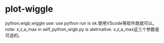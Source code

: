 # plot-wiggle
python,wigb,wiggle
use: use python run is ok.使用VScode等软件跑就可以。
note: x,z,a_max in self_python_wigb.py is aletrnative. x,z,a_max这三个参数是可选的。

